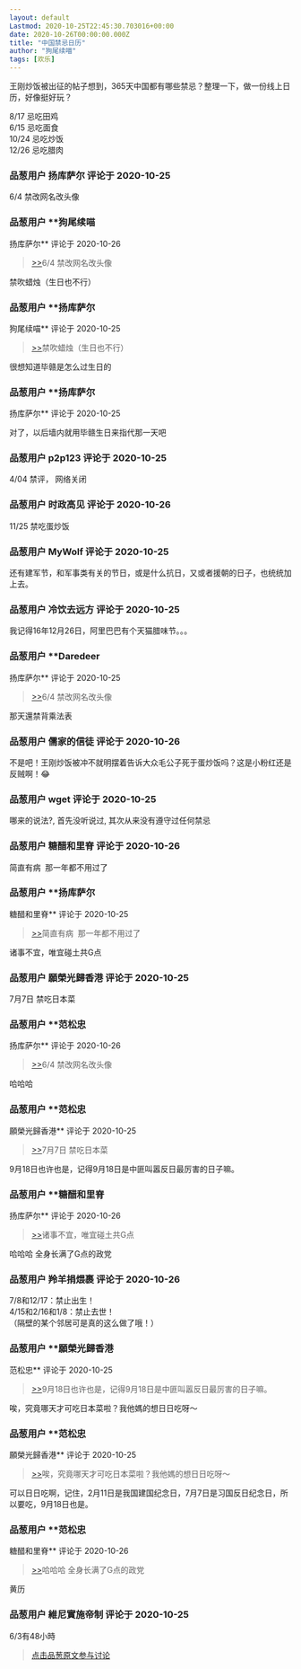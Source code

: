 ```yaml
---
layout: default
Lastmod: 2020-10-25T22:45:30.703016+00:00
date: 2020-10-26T00:00:00.000Z
title: "中国禁忌日历"
author: "狗尾续喵"
tags: [欢乐]
---
```


王刚炒饭被出征的帖子想到，365天中国都有哪些禁忌？整理一下，做一份线上日历，好像挺好玩？  
  
8/17 忌吃田鸡  
6/15 忌吃面食  
10/24 忌吃炒饭  
12/26 忌吃腊肉

            
### 品葱用户 **扬库萨尔** 评论于 2020-10-25
        
6/4 禁改网名改头像
        


            
### 品葱用户 **狗尾续喵 
扬库萨尔** 评论于 2020-10-26
        
> [\>>]( "/article/item_id-525033#")6/4 禁改网名改头像

  
  
禁吹蜡烛（生日也不行）
        


            
### 品葱用户 **扬库萨尔 
狗尾续喵** 评论于 2020-10-25
        
> [\>>]( "/article/item_id-525035#")禁吹蜡烛（生日也不行）

  
  
很想知道毕赣是怎么过生日的
        


            
### 品葱用户 **扬库萨尔 
扬库萨尔** 评论于 2020-10-25
        
对了，以后墙内就用毕赣生日来指代那一天吧
        


            
### 品葱用户 **p2p123** 评论于 2020-10-25
        
4/04 禁评， 网络关闭
        


            
### 品葱用户 **时政高见** 评论于 2020-10-26
        
11/25 禁吃蛋炒饭
        


            
### 品葱用户 **MyWolf** 评论于 2020-10-25
        
还有建军节，和军事类有关的节日，或是什么抗日，又或者援朝的日子，也统统加上去。
        


            
### 品葱用户 **冷饮去远方** 评论于 2020-10-25
        
我记得16年12月26日，阿里巴巴有个天猫腊味节。。。
        


            
### 品葱用户 **Daredeer 
扬库萨尔** 评论于 2020-10-25
        
> [\>>]( "/article/item_id-525033#")6/4 禁改网名改头像

  
那天還禁背乘法表
        


            
### 品葱用户 **儒家的信徒** 评论于 2020-10-26
        
不是吧！王刚炒饭被冲不就明摆着告诉大众毛公子死于蛋炒饭吗？这是小粉红还是反贼啊！😂
        


            
### 品葱用户 **wget** 评论于 2020-10-25
        
哪来的说法?, 首先没听说过, 其次从来没有遵守过任何禁忌
        


            
### 品葱用户 **糖醋和里脊** 评论于 2020-10-26
        
简直有病  那一年都不用过了
        


            
### 品葱用户 **扬库萨尔 
糖醋和里脊** 评论于 2020-10-25
        
> [\>>]( "/article/item_id-525143#")简直有病  那一年都不用过了   

  
  
诸事不宜，唯宜碰土共G点
        


            
### 品葱用户 **願榮光歸香港** 评论于 2020-10-25
        
7月7日 禁吃日本菜
        


            
### 品葱用户 **范松忠 
扬库萨尔** 评论于 2020-10-26
        
> [\>>]( "/article/item_id-525033#")6/4 禁改网名改头像

  
  
哈哈哈
        


            
### 品葱用户 **范松忠 
願榮光歸香港** 评论于 2020-10-25
        
> [\>>]( "/article/item_id-525225#")7月7日 禁吃日本菜

  
  
9月18日也许也是，记得9月18日是中匪叫嚣反日最厉害的日子嘛。
        


            
### 品葱用户 **糖醋和里脊 
扬库萨尔** 评论于 2020-10-26
        
> [\>>]( "/article/item_id-525213#")诸事不宜，唯宜碰土共G点

  
哈哈哈 全身长满了G点的政党
        


            
### 品葱用户 **羚羊捐煨裹** 评论于 2020-10-26
        
7/8和12/17：禁止出生！  
4/15和2/16和1/8：禁止去世！  
（隔壁的某个邻居可是真的这么做了哦！）
        


            
### 品葱用户 **願榮光歸香港 
范松忠** 评论于 2020-10-25
        
> [\>>]( "/article/item_id-525229#")9月18日也许也是，记得9月18日是中匪叫嚣反日最厉害的日子嘛。

  
唉，究竟哪天才可吃日本菜啦？我他媽的想日日吃呀～
        


            
### 品葱用户 **范松忠 
願榮光歸香港** 评论于 2020-10-25
        
> [\>>]( "/article/item_id-525409#")唉，究竟哪天才可吃日本菜啦？我他媽的想日日吃呀～

  
  
可以日日吃啊，记住，2月11日是我国建国纪念日，7月7日是习国反日纪念日，所以要吃，9月18日也是。
        


            
### 品葱用户 **范松忠 
糖醋和里脊** 评论于 2020-10-26
        
> [\>>]( "/article/item_id-525267#")哈哈哈 全身长满了G点的政党

  
  
黄历
        


            
### 品葱用户 **維尼實施帝制** 评论于 2020-10-25
        
6/3有48小時
        






> [点击品葱原文参与讨论](https://pincong.rocks/article/25506)

